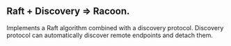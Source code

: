 Raft + Discovery => Racoon.
---

Implements a Raft algorithm combined with a discovery protocol. Discovery protocol can automatically 
discover remote endpoints and detach them. 
